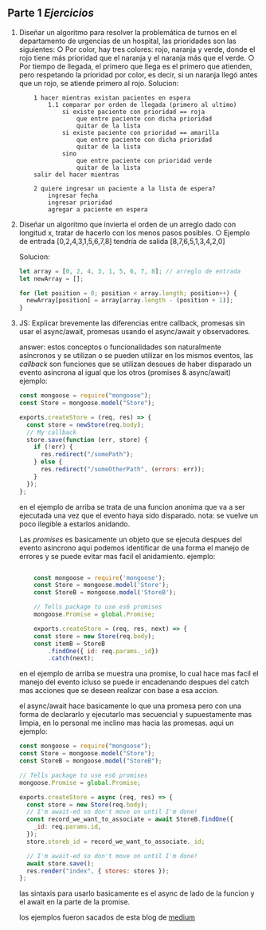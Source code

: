 ## Parte 1 _Ejercicios_

1. Diseñar un algoritmo para resolver la problemática de turnos en el
   departamento de urgencias de un hospital, las prioridades son las siguientes:
   ○ Por color, hay tres colores: rojo, naranja y verde, donde el rojo tiene
   más prioridad que el naranja y el naranja más que el verde.
   ○ Por tiempo de llegada, el primero que llega es el primero que atienden,
   pero respetando la prioridad por color, es decir, si un naranja llegó
   antes que un rojo, se atiende primero al rojo.
   Solucion:

   ```pseudocode
       1 hacer mientras existan pacientes en espera
           1.1 comparar por orden de llegada (primero al ultimo)
               si existe paciente con prioridad == roja
                   que entre paciente con dicha prioridad
                   quitar de la lista
               si existe paciente con prioridad == amarilla
                   que entre paciente con dicha prioridad
                   quitar de la lista
               sino
                   que entre paciente con prioridad verde
                   quitar de la lista
       salir del hacer mientras

       2 quiere ingresar un paciente a la lista de espera?
           ingresar fecha
           ingresar prioridad
           agregar a paciente en espera
   ```

2. Diseñar un algoritmo que invierta el orden de un arreglo dado con longitud x,
   tratar de hacerlo con los menos pasos posibles.
   ○ Ejemplo de entrada [0,2,4,3,1,5,6,7,8] tendría de salida [8,7,6,5,1,3,4,2,0]

   Solucion:

   ```javascript
   let array = [0, 2, 4, 3, 1, 5, 6, 7, 8]; // arreglo de entrada
   let newArray = [];

   for (let position = 0; position < array.length; position++) {
     newArray[position] = array[array.length - (position + 1)];
   }
   ```

3. JS: Explicar brevemente las diferencias entre callback, promesas sin usar el async/await, promesas usando el async/await y observadores.

   answer:
   estos conceptos o funcionalidades son naturalmente asincronos y se utilizan o se pueden utilizar en los mismos eventos, las _callback_ son funciones que se utilizan desoues de haber disparado un evento asincrona al igual que los otros (promises & async/await) ejemplo:

   ```javascript
   const mongoose = require("mongoose");
   const Store = mongoose.model("Store");

   exports.createStore = (req, res) => {
     const store = newStore(req.body);
     // My callback
     store.save(function (err, store) {
       if (!err) {
         res.redirect("/somePath");
       } else {
         res.redirect("/someOtherPath", (errors: err));
       }
     });
   };
   ```

   en el ejemplo de arriba se trata de una funcion anonima que va a ser ejecutada una vez que el evento haya sido disparado.
   nota: se vuelve un poco ilegible a estarlos anidando.

   Las _promises_ es basicamente un objeto que se ejecuta despues del evento asincrono aqui podemos identificar de una forma el manejo de errores y se puede evitar mas facil el anidamiento. ejemplo:

   ```javascript

       const mongoose = require('mongoose');
       const Store = mongoose.model('Store');
       const StoreB = mongoose.model('StoreB');

       // Tells package to use es6 promises
       mongoose.Promise = global.Promise;

       exports.createStore = (req, res, next) => {
       const store = new Store(req.body);
       const itemB = StoreB
           .findOne({ id: req.params._id})
           .catch(next);
   ```

   en el ejemplo de arriba se muestra una promise, lo cual hace mas facil el manejo del evento icluso se puede ir encadenando despues del catch mas acciones que se deseen realizar con base a esa accion.

   el async/await hace basicamente lo que una promesa pero con una forma de declararlo y ejecutarlo mas secuencial y supuestamente mas limpia, en lo personal me inclino mas hacia las promesas.
   aqui un ejemplo:

   ```javascript
   const mongoose = require("mongoose");
   const Store = mongoose.model("Store");
   const StoreB = mongoose.model("StoreB");

   // Tells package to use es6 promises
   mongoose.Promise = global.Promise;

   exports.createStore = async (req, res) => {
     const store = new Store(req.body);
     // I'm await-ed so don't move on until I'm done!
     const record_we_want_to_associate = await StoreB.findOne({
       _id: req.params.id,
     });
     store.storeb_id = record_we_want_to_associate._id;

     // I'm await-ed so don't move on until I'm done!
     await store.save();
     res.render("index", { stores: stores });
   };
   ```

   las sintaxis para usarlo basicamente es el async de lado de la funcion y el await en la parte de la promise.

   los ejemplos fueron sacados de esta blog de [medium](https://medium.com/@ThatGuyTinus/callbacks-vs-promises-vs-async-await-f65ed7c2b9b4)

